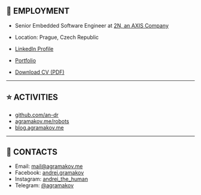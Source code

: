 ## 💼 EMPLOYMENT

- Senior Embedded Software Engineer at [2N, an AXIS Company](https://www.2n.com/)
- Location: Prague, Czech Republic

- [LinkedIn Profile](http://www.linkedin.com/in/agramakov/)
- [Portfolio](http://agramakov.me/portfolio)
- [Download CV (PDF)](http://agramakov.me/cv)

---

## ⭐ ACTIVITIES

- [github.com/an-dr](http://github.com/an-dr)
- [agramakov.me/robots](http://agramakov.me/robots)
- [blog.agramakov.me](http://blog.agramakov.me)

---

## 📨 CONTACTS

- Email: [mail@agramakov.me](mailto:mail@agramakov.me)
- Facebook: [andrei.gramakov](https://www.facebook.com/andrei.gramakov)
- Instagram: [andrei_the_human](https://www.instagram.com/andrei_the_human)
- Telegram: [@agramakov](https://t.me/agramakov)